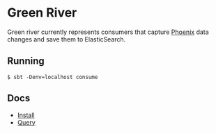 # Green River

Green river currently represents consumers that capture [Phoenix](https://github.com/FoxComm/phoenix-scala) data changes and save them to ElasticSearch.

## Running

```
$ sbt -Denv=localhost consume
```

## Docs

* [Install](docs/Install.md)
* [Query](docs/Query.md)